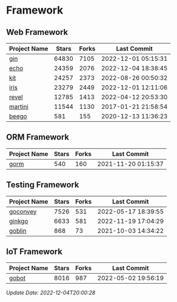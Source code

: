 # Framework

## Web Framework
| Project Name | Stars | Forks | Last Commit |
| ------------ | ----- | ----- | ----------- |
| [gin](https://github.com/gin-gonic/gin) | 64830 | 7105 | 2022-12-01 05:15:31 |
| [echo](https://github.com/labstack/echo) | 24359 | 2076 | 2022-12-04 18:38:45 |
| [kit](https://github.com/go-kit/kit) | 24257 | 2373 | 2022-08-26 00:50:32 |
| [iris](https://github.com/kataras/iris) | 23279 | 2449 | 2022-12-01 12:11:06 |
| [revel](https://github.com/revel/revel) | 12785 | 1413 | 2022-04-12 20:53:30 |
| [martini](https://github.com/go-martini/martini) | 11544 | 1130 | 2017-01-21 21:58:54 |
| [beego](https://github.com/astaxie/beego) | 581 | 155 | 2020-12-13 11:36:23 |

## ORM Framework
| Project Name | Stars | Forks | Last Commit |
| ------------ | ----- | ----- | ----------- |
| [gorm](https://github.com/jinzhu/gorm) | 540 | 160 | 2021-11-20 01:15:37 |

## Testing Framework
| Project Name | Stars | Forks | Last Commit |
| ------------ | ----- | ----- | ----------- |
| [goconvey](https://github.com/smartystreets/goconvey) | 7526 | 531 | 2022-05-17 18:39:55 |
| [ginkgo](https://github.com/onsi/ginkgo) | 6633 | 581 | 2022-11-19 17:04:29 |
| [goblin](https://github.com/franela/goblin) | 868 | 73 | 2021-10-03 14:34:22 |

## IoT Framework
| Project Name | Stars | Forks | Last Commit |
| ------------ | ----- | ----- | ----------- |
| [gobot](https://github.com/hybridgroup/gobot) | 8016 | 987 | 2022-05-02 19:56:19 |

*Update Date: 2022-12-04T20:00:28*